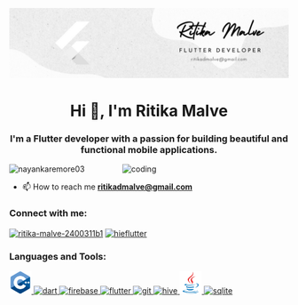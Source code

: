 ![logo](https://github.com/ritikaMalve/ritikaMalve/blob/main/banner1.png)
<h1 align="center">Hi 👋, I'm Ritika Malve</h1>
<h3 align="center">I'm a Flutter developer with a passion for building beautiful and functional mobile applications.</h3>
<img align="right" alt = "coding" width = "300" src="https://encrypted-tbn0.gstatic.com/images?q=tbn:ANd9GcQzgbV8tlHV3cukC_CPdjMDhpEtm_bPvmQ9_A&s" />

<p align="left"> <img src="https://komarev.com/ghpvc/?username=nayankaremore03&label=Profile%20views&color=0e75b6&style=flat" alt="nayankaremore03" /> </p>

- 📫 How to reach me **ritikadmalve@gmail.com**



<h3 align="left">Connect with me:</h3>
<p align="left">
<a href="https://linkedin.com/in/ritika-malve-2400311b1" target="blank"><img align="center" src="https://raw.githubusercontent.com/rahuldkjain/github-profile-readme-generator/master/src/images/icons/Social/linked-in-alt.svg" alt="ritika-malve-2400311b1" height="30" width="40" /></a>
<a href="https://instagram.com/hieflutter" target="blank"><img align="center" src="https://raw.githubusercontent.com/rahuldkjain/github-profile-readme-generator/master/src/images/icons/Social/instagram.svg" alt="hieflutter" height="30" width="40" /></a>
</p>

<h3 align="left">Languages and Tools:</h3>
<p align="left"> <a href="https://www.w3schools.com/cpp/" target="_blank" rel="noreferrer"> <img src="https://raw.githubusercontent.com/devicons/devicon/master/icons/cplusplus/cplusplus-original.svg" alt="cplusplus" width="40" height="40"/> </a> <a href="https://dart.dev" target="_blank" rel="noreferrer"> <img src="https://www.vectorlogo.zone/logos/dartlang/dartlang-icon.svg" alt="dart" width="40" height="40"/> </a> <a href="https://firebase.google.com/" target="_blank" rel="noreferrer"> <img src="https://www.vectorlogo.zone/logos/firebase/firebase-icon.svg" alt="firebase" width="40" height="40"/> </a> <a href="https://flutter.dev" target="_blank" rel="noreferrer"> <img src="https://www.vectorlogo.zone/logos/flutterio/flutterio-icon.svg" alt="flutter" width="40" height="40"/> </a> <a href="https://git-scm.com/" target="_blank" rel="noreferrer"> <img src="https://www.vectorlogo.zone/logos/git-scm/git-scm-icon.svg" alt="git" width="40" height="40"/> </a> <a href="https://hive.apache.org/" target="_blank" rel="noreferrer"> <img src="https://www.vectorlogo.zone/logos/apache_hive/apache_hive-icon.svg" alt="hive" width="40" height="40"/> </a> <a href="https://www.java.com" target="_blank" rel="noreferrer"> <img src="https://raw.githubusercontent.com/devicons/devicon/master/icons/java/java-original.svg" alt="java" width="40" height="40"/> </a> <a href="https://www.sqlite.org/" target="_blank" rel="noreferrer"> <img src="https://www.vectorlogo.zone/logos/sqlite/sqlite-icon.svg" alt="sqlite" width="40" height="40"/> </a> </p>


